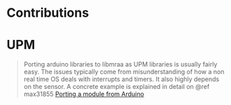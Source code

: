 # Contributions

# UPM

> Porting arduino libraries to libmraa as UPM libraries is usually fairly easy. The issues typically come from misunderstanding of how a non real time OS deals with interrupts and timers. It also highly depends on the sensor. A concrete example is explained in detail on @ref max31855 [Porting a module from Arduino](https://github.com/intel-iot-devkit/upm/blob/master/docs/porting.md)

